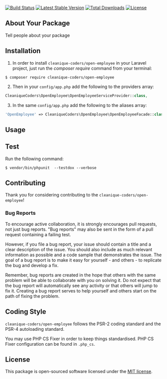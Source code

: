 
[![Build Status](https://travis-ci.org/cleanique-coders/open-employee.svg?branch=master)](https://travis-ci.org/cleanique-coders/open-employee) [![Latest Stable Version](https://poser.pugx.org/cleanique-coders/open-employee/v/stable)](https://packagist.org/packages/cleanique-coders/open-employee) [![Total Downloads](https://poser.pugx.org/cleanique-coders/open-employee/downloads)](https://packagist.org/packages/cleanique-coders/open-employee) [![License](https://poser.pugx.org/cleanique-coders/open-employee/license)](https://packagist.org/packages/cleanique-coders/open-employee)

## About Your Package

Tell people about your package

## Installation

1. In order to install `cleanique-coders/open-employee` in your Laravel project, just run the *composer require* command from your terminal:

```
$ composer require cleanique-coders/open-employee
```

2. Then in your `config/app.php` add the following to the providers array:

```php
CleaniqueCoders\OpenEmployee\OpenEmployeeServiceProvider::class,
```

3. In the same `config/app.php` add the following to the aliases array:

```php
'OpenEmployee' => CleaniqueCoders\OpenEmployee\OpenEmployeeFacade::class,
```

## Usage

## Test

Run the following command:

```
$ vendor/bin/phpunit  --testdox --verbose
```

## Contributing

Thank you for considering contributing to the `cleanique-coders/open-employee`!

### Bug Reports

To encourage active collaboration, it is strongly encourages pull requests, not just bug reports. "Bug reports" may also be sent in the form of a pull request containing a failing test.

However, if you file a bug report, your issue should contain a title and a clear description of the issue. You should also include as much relevant information as possible and a code sample that demonstrates the issue. The goal of a bug report is to make it easy for yourself - and others - to replicate the bug and develop a fix.

Remember, bug reports are created in the hope that others with the same problem will be able to collaborate with you on solving it. Do not expect that the bug report will automatically see any activity or that others will jump to fix it. Creating a bug report serves to help yourself and others start on the path of fixing the problem.

## Coding Style

`cleanique-coders/open-employee` follows the PSR-2 coding standard and the PSR-4 autoloading standard. 

You may use PHP CS Fixer in order to keep things standardised. PHP CS Fixer configuration can be found in `.php_cs`.

## License

This package is open-sourced software licensed under the [MIT license](http://opensource.org/licenses/MIT).